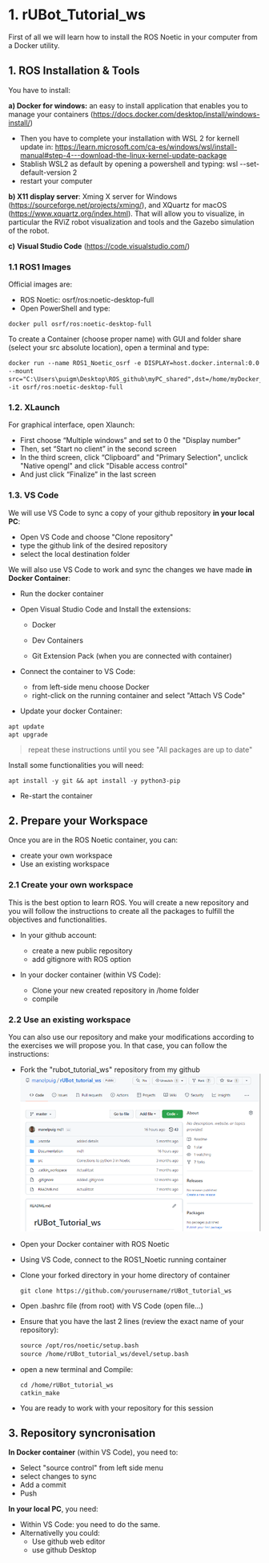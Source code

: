 # **1. rUBot_Tutorial_ws**

First of all we will learn how to install the ROS Noetic in your computer from a Docker utility.

## **1. ROS Installation & Tools**

You have to install:

**a) Docker for windows:** an easy to install application that enables you to manage your containers (https://docs.docker.com/desktop/install/windows-install/)

* Then you have to complete your installation with WSL 2 for kernell update in: https://learn.microsoft.com/ca-es/windows/wsl/install-manual#step-4---download-the-linux-kernel-update-package
* Stablish WSL2 as default by opening a powershell and typing: wsl --set-default-version 2
* restart your computer

**b) X11 display server**: Xming X server for Windows (https://sourceforge.net/projects/xming/), and XQuartz for macOS (https://www.xquartz.org/index.html). That will allow you to visualize, in particular the RViZ robot visualization and tools and the Gazebo simulation of the robot.

**c)** **Visual Studio Code** (https://code.visualstudio.com/)

### **1.1 ROS1 Images**

Official images are:

- ROS Noetic: osrf/ros:noetic-desktop-full
- Open PowerShell and type:

```shell
docker pull osrf/ros:noetic-desktop-full
```

To create a Container (choose proper name) with GUI and folder share (select your src absolute location), open a terminal and type:

```shell
docker run --name ROS1_Noetic_osrf -e DISPLAY=host.docker.internal:0.0 --mount src="C:\Users\puigm\Desktop\ROS_github\myPC_shared",dst=/home/myDocker_shared,type=bind -it osrf/ros:noetic-desktop-full
```

### **1.2. XLaunch**

For graphical interface, open Xlaunch:

- First choose “Multiple windows” and set to 0 the "Display number”
- Then, set “Start no client” in the second screen
- In the third screen, click “Clipboard” and "Primary Selection", unclick "Native opengl" and click "Disable access control"
- And just click “Finalize” in the last screen

### **1.3. VS Code**

We will use VS Code to sync a copy of your github repository **in your local PC**:

- Open VS Code and choose "Clone repository"
- type the github link of the desired repository
- select the local destination folder

We will also use VS Code to work and sync the changes we have made **in Docker Container**:

- Run the docker container
- Open Visual Studio Code and Install the extensions:

    - Docker

    - Dev Containers

    - Git Extension Pack (when you are connected with container)

- Connect the container to VS Code:
    - from left-side menu choose Docker
    - right-click on the running container and select "Attach VS Code"
- Update your docker Container:
```shell
apt update
apt upgrade
```

> repeat these instructions until you see "All packages are up to date"

Install some functionalities you will need:

```shell
apt install -y git && apt install -y python3-pip
```
- Re-start the container
## **2. Prepare your Workspace**

Once you are in the ROS Noetic container, you can:

- create your own workspace
- Use an existing workspace

### **2.1 Create your own workspace**

This is the best option to learn ROS. You will create a new repository and you will follow the instructions to create all the packages to fulfill the objectives and functionalities.

- In your github account:
    - create a new public repository
    - add gitignore with ROS option

- In your docker container (within VS Code):
    - Clone your new created repository in /home folder
    - compile 

### **2.2 Use an existing workspace**

You can also use our repository and make your modifications according to the exercises we will propose you.
In that case, you can follow the instructions:

- Fork the "rubot_tutorial_ws" repository from my github
  ![](./Images/1_fork.png)
- Open your Docker container with ROS Noetic
- Using VS Code, connect to the ROS1_Noetic running container
- Clone your forked directory in your home directory of container

  ```shell
  git clone https://github.com/yourusername/rUBot_tutorial_ws
  ```
- Open .bashrc file (from root) with VS Code (open file...)
- Ensure that you have the last 2 lines (review the exact name of your repository):

  ```xml
  source /opt/ros/noetic/setup.bash
  source /home/rUBot_tutorial_ws/devel/setup.bash
  ```
- open a new terminal and Compile:

  ```shell
  cd /home/rUBot_tutorial_ws
  catkin_make
  ```
- You are ready to work with your repository for this session

## **3. Repository syncronisation**

**In Docker container** (within VS Code), you need to:

- Select "source control" from left side menu
- select changes to sync
- Add a commit
- Push

**In your local PC**, you need:
- Within VS Code: you need to do the same.
- Alternativelly you could:
    - Use github web editor
    - use github Desktop
